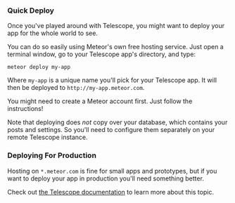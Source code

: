 ### Quick Deploy

Once you've played around with Telescope, you might want to deploy your app for the whole world to see. 

You can do so easily using Meteor's own free hosting service. Just open a terminal window, go to your Telescope app's directory, and type:

```
meteor deploy my-app
```

Where `my-app` is a unique name you'll pick for your Telescope app. It will then be deployed to `http://my-app.meteor.com`. 

You might need to create a Meteor account first. Just follow the instructions!

Note that deploying does *not* copy over your database, which contains your posts and settings. So you'll need to configure them separately on your remote Telescope instance.

### Deploying For Production

Hosting on `*.meteor.com` is fine for small apps and prototypes, but if you want to deploy your app in production you'll need something better. 

Check out [the Telescope documentation](http://www.telesc.pe/docs/getting-started/deploying/) to learn more about this topic.